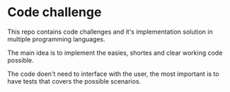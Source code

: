 # Code challenge

This repo contains code challenges and it's implementation solution in multiple
programming languages.

The main idea is to implement the easies, shortes and clear working code possible.

The code doen't need to interface with the user, the most important is to have
tests that covers the possible scenarios.
